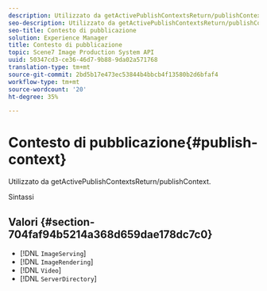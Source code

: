 ```yaml
---
description: Utilizzato da getActivePublishContextsReturn/publishContext.
seo-description: Utilizzato da getActivePublishContextsReturn/publishContext.
seo-title: Contesto di pubblicazione
solution: Experience Manager
title: Contesto di pubblicazione
topic: Scene7 Image Production System API
uuid: 50347cd3-ce36-46d7-9b88-9da02a571768
translation-type: tm+mt
source-git-commit: 2bd5b17e473ec53844b4bbcb4f13580b2d6bfaf4
workflow-type: tm+mt
source-wordcount: '20'
ht-degree: 35%

---
```



# Contesto di pubblicazione{#publish-context}

Utilizzato da getActivePublishContextsReturn/publishContext.

Sintassi

## Valori {#section-704faf94b5214a368d659dae178dc7c0}

* [!DNL `ImageServing`]
* [!DNL `ImageRendering`]
* [!DNL `Video`]
* [!DNL `ServerDirectory`]

